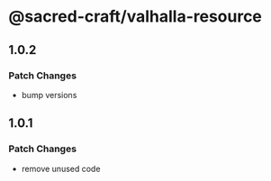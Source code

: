 # @sacred-craft/valhalla-resource

## 1.0.2

### Patch Changes

- bump versions

## 1.0.1

### Patch Changes

- remove unused code
